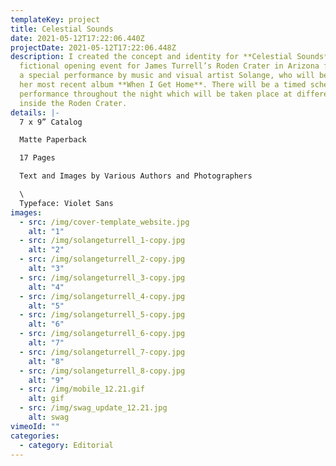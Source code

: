 ```yaml
---
templateKey: project
title: Celestial Sounds
date: 2021-05-12T17:22:06.440Z
projectDate: 2021-05-12T17:22:06.448Z
description: I created the concept and identity for **Celestial Sounds** - a
  fictional opening event for James Turrell’s Roden Crater in Arizona featuring
  a special performance by music and visual artist Solange, who will be reviving
  her most recent album **When I Get Home**. There will be a timed scheduled
  performance throughout the night which will be taken place at different spaces
  inside the Roden Crater.
details: |-
  7 x 9” Catalog

  Matte Paperback

  17 Pages

  Text and Images by Various Authors and Photographers

  \
  Typeface: Violet Sans
images:
  - src: /img/cover-template_website.jpg
    alt: "1"
  - src: /img/solangeturrell_1-copy.jpg
    alt: "2"
  - src: /img/solangeturrell_2-copy.jpg
    alt: "3"
  - src: /img/solangeturrell_3-copy.jpg
    alt: "4"
  - src: /img/solangeturrell_4-copy.jpg
    alt: "5"
  - src: /img/solangeturrell_5-copy.jpg
    alt: "6"
  - src: /img/solangeturrell_6-copy.jpg
    alt: "7"
  - src: /img/solangeturrell_7-copy.jpg
    alt: "8"
  - src: /img/solangeturrell_8-copy.jpg
    alt: "9"
  - src: /img/mobile_12.21.gif
    alt: gif
  - src: /img/swag_update_12.21.jpg
    alt: swag
vimeoId: ""
categories:
  - category: Editorial
---
```

